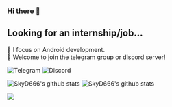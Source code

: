 ### Hi there 👋

## Looking for an internship/job...

<p>
📱 I focus on Android development.</br>
🌟 Welcome to join the telegram group or discord server!</br>
</p>

<p>
  <a href="https://t.me/SkyD666Chat" style="text-decoration:none" >
    <img src="https://img.shields.io/badge/Telegram-2CA5E0?logo=telegram&logoColor=white&style=for-the-badge" alt="Telegram"/>
  </a>
  <a href="https://discord.gg/pEWEjeJTa3" style="text-decoration:none" >
    <img src="https://img.shields.io/discord/982522006819991622?color=5865F2&label=Discord&logo=discord&logoColor=white&style=for-the-badge" alt="Discord"/>
  </a>
</p>

<img src="https://github-readme-stats.vercel.app/api?username=SkyD666&show_icons=true" alt="SkyD666's github stats"/>
<img src="https://github-readme-stats.vercel.app/api/top-langs/?username=SkyD666&layout=compact" alt="SkyD666's github stats"/>

<a><img src="https://komarev.com/ghpvc/?username=SkyD666&color=brightgreen&label=Views&style=for-the-badge" /></a> 
